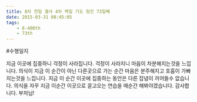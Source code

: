 ```yaml
---
title: 8차 천일 결사 4차 백일 기도 정진 73일째
date: 2015-03-31 08:45:05
tags:
    - 8-400th
    - 73th
---
```


#수행일지

지금 이곳에 집중하니 걱정이 사라집니다. 걱정이 사라지니 마음이 차분해지는것을 느낍니다. 의식이 지금 이 순간이 아닌 다른곳으로 가는 순간 마음은 분주해지고 호흡이 가빠지는것을 느낍니다. 지금 이 순간 이곳에 집중하는 동안은 다른 잡념이 끼어들수 없습니다. 의식을 자꾸 지금 이순간 이곳으로 끌고오는 연습을 매순간 해봐야겠습니다. 감사합니다. 부처님!
